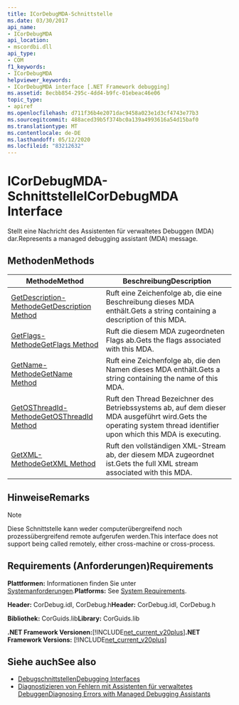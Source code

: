 ```yaml
---
title: ICorDebugMDA-Schnittstelle
ms.date: 03/30/2017
api_name:
- ICorDebugMDA
api_location:
- mscordbi.dll
api_type:
- COM
f1_keywords:
- ICorDebugMDA
helpviewer_keywords:
- ICorDebugMDA interface [.NET Framework debugging]
ms.assetid: 8ecbb854-295c-4dd4-b9fc-01ebeac46e06
topic_type:
- apiref
ms.openlocfilehash: d711f36b4e2071dac9458a023e1d3cf4743e77b3
ms.sourcegitcommit: 488aced39b5f374bc0a139a4993616a54d15baf0
ms.translationtype: MT
ms.contentlocale: de-DE
ms.lasthandoff: 05/12/2020
ms.locfileid: "83212632"
---
```

# <a name="icordebugmda-interface"></a><span data-ttu-id="9d117-102">ICorDebugMDA-Schnittstelle</span><span class="sxs-lookup"><span data-stu-id="9d117-102">ICorDebugMDA Interface</span></span>
<span data-ttu-id="9d117-103">Stellt eine Nachricht des Assistenten für verwaltetes Debuggen (MDA) dar.</span><span class="sxs-lookup"><span data-stu-id="9d117-103">Represents a managed debugging assistant (MDA) message.</span></span>  
  
## <a name="methods"></a><span data-ttu-id="9d117-104">Methoden</span><span class="sxs-lookup"><span data-stu-id="9d117-104">Methods</span></span>  
  
|<span data-ttu-id="9d117-105">Methode</span><span class="sxs-lookup"><span data-stu-id="9d117-105">Method</span></span>|<span data-ttu-id="9d117-106">Beschreibung</span><span class="sxs-lookup"><span data-stu-id="9d117-106">Description</span></span>|  
|------------|-----------------|  
|[<span data-ttu-id="9d117-107">GetDescription-Methode</span><span class="sxs-lookup"><span data-stu-id="9d117-107">GetDescription Method</span></span>](icordebugmda-getdescription-method.md)|<span data-ttu-id="9d117-108">Ruft eine Zeichenfolge ab, die eine Beschreibung dieses MDA enthält.</span><span class="sxs-lookup"><span data-stu-id="9d117-108">Gets a string containing a description of this MDA.</span></span>|  
|[<span data-ttu-id="9d117-109">GetFlags-Methode</span><span class="sxs-lookup"><span data-stu-id="9d117-109">GetFlags Method</span></span>](icordebugmda-getflags-method.md)|<span data-ttu-id="9d117-110">Ruft die diesem MDA zugeordneten Flags ab.</span><span class="sxs-lookup"><span data-stu-id="9d117-110">Gets the flags associated with this MDA.</span></span>|  
|[<span data-ttu-id="9d117-111">GetName-Methode</span><span class="sxs-lookup"><span data-stu-id="9d117-111">GetName Method</span></span>](icordebugmda-getname-method.md)|<span data-ttu-id="9d117-112">Ruft eine Zeichenfolge ab, die den Namen dieses MDA enthält.</span><span class="sxs-lookup"><span data-stu-id="9d117-112">Gets a string containing the name of this MDA.</span></span>|  
|[<span data-ttu-id="9d117-113">GetOSThreadId-Methode</span><span class="sxs-lookup"><span data-stu-id="9d117-113">GetOSThreadId Method</span></span>](icordebugmda-getosthreadid-method.md)|<span data-ttu-id="9d117-114">Ruft den Thread Bezeichner des Betriebssystems ab, auf dem dieser MDA ausgeführt wird.</span><span class="sxs-lookup"><span data-stu-id="9d117-114">Gets the operating system thread identifier upon which this MDA is executing.</span></span>|  
|[<span data-ttu-id="9d117-115">GetXML-Methode</span><span class="sxs-lookup"><span data-stu-id="9d117-115">GetXML Method</span></span>](icordebugmda-getxml-method.md)|<span data-ttu-id="9d117-116">Ruft den vollständigen XML-Stream ab, der diesem MDA zugeordnet ist.</span><span class="sxs-lookup"><span data-stu-id="9d117-116">Gets the full XML stream associated with this MDA.</span></span>|  
  
## <a name="remarks"></a><span data-ttu-id="9d117-117">Hinweise</span><span class="sxs-lookup"><span data-stu-id="9d117-117">Remarks</span></span>  
  
> [!NOTE]
> <span data-ttu-id="9d117-118">Diese Schnittstelle kann weder computerübergreifend noch prozessübergreifend remote aufgerufen werden.</span><span class="sxs-lookup"><span data-stu-id="9d117-118">This interface does not support being called remotely, either cross-machine or cross-process.</span></span>  
  
## <a name="requirements"></a><span data-ttu-id="9d117-119">Requirements (Anforderungen)</span><span class="sxs-lookup"><span data-stu-id="9d117-119">Requirements</span></span>  
 <span data-ttu-id="9d117-120">**Plattformen:** Informationen finden Sie unter [Systemanforderungen](../../get-started/system-requirements.md).</span><span class="sxs-lookup"><span data-stu-id="9d117-120">**Platforms:** See [System Requirements](../../get-started/system-requirements.md).</span></span>  
  
 <span data-ttu-id="9d117-121">**Header:** CorDebug.idl, CorDebug.h</span><span class="sxs-lookup"><span data-stu-id="9d117-121">**Header:** CorDebug.idl, CorDebug.h</span></span>  
  
 <span data-ttu-id="9d117-122">**Bibliothek:** CorGuids.lib</span><span class="sxs-lookup"><span data-stu-id="9d117-122">**Library:** CorGuids.lib</span></span>  
  
 <span data-ttu-id="9d117-123">**.NET Framework Versionen:**[!INCLUDE[net_current_v20plus](../../../../includes/net-current-v20plus-md.md)]</span><span class="sxs-lookup"><span data-stu-id="9d117-123">**.NET Framework Versions:** [!INCLUDE[net_current_v20plus](../../../../includes/net-current-v20plus-md.md)]</span></span>  
  
## <a name="see-also"></a><span data-ttu-id="9d117-124">Siehe auch</span><span class="sxs-lookup"><span data-stu-id="9d117-124">See also</span></span>

- [<span data-ttu-id="9d117-125">Debugschnittstellen</span><span class="sxs-lookup"><span data-stu-id="9d117-125">Debugging Interfaces</span></span>](debugging-interfaces.md)
- [<span data-ttu-id="9d117-126">Diagnostizieren von Fehlern mit Assistenten für verwaltetes Debuggen</span><span class="sxs-lookup"><span data-stu-id="9d117-126">Diagnosing Errors with Managed Debugging Assistants</span></span>](../../debug-trace-profile/diagnosing-errors-with-managed-debugging-assistants.md)
